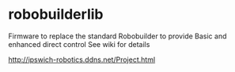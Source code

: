 # robobuilderlib
Firmware to replace the standard Robobuilder to provide Basic and enhanced direct control
See wiki for details

http://ipswich-robotics.ddns.net/Project.html
